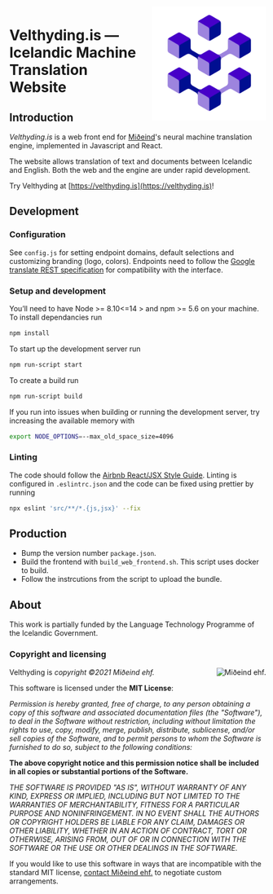 <img src="src/velthyding_logo.png" align="right" width="224" height="224" style="margin-left:20px;">

# Velthyding.is — Icelandic Machine Translation Website

## Introduction

*Velthyding.is* is a web front end for [Miðeind](https://miðeind.is)'s neural machine
translation engine, implemented in Javascript and React.

The website allows translation of text and documents between Icelandic and English.
Both the web and the engine are under rapid development.

Try Velthyding at [https://velthyding.is](https://velthyding.is)!

## Development

### Configuration

See `config.js` for setting endpoint domains, default selections and customizing branding (logo, colors). Endpoints need to follow the [Google translate REST specification](https://cloud.google.com/translate/docs/reference/rest) for compatibility with the interface.

### Setup and development

You’ll need to have Node >= 8.10<=14 > and npm >= 5.6 on your machine. To install dependancies run

```bash
npm install
```

To start up the development server run

```bash
npm run-script start
```

To create a build run

```bash
npm run-script build
```

If you run into issues when building or running the development server, try increasing the available memory with 

```bash
export NODE_OPTIONS=--max_old_space_size=4096
```

### Linting

The code should follow the [Airbnb React/JSX Style Guide](https://github.com/airbnb/javascript/tree/master/react). Linting is configured in `.eslintrc.json` and the code can be fixed using prettier by running 

```bash
npx eslint 'src/**/*.{js,jsx}' --fix
```

## Production

- Bump the version number `package.json`.
- Build the frontend with `build_web_frontend.sh`. This script uses docker to build.
- Follow the instrcutions from the script to upload the bundle.

## About

This work is partially funded by the Language Technology Programme of the Icelandic Government.

### Copyright and licensing

<img src="https://github.com/mideind/GreynirPackage/blob/master/doc/_static/MideindLogoVert100.png?raw=true" align="right" style="margin-left:20px;" alt="Miðeind ehf.">

Velthyding is *copyright ©2021 Miðeind ehf.*

This software is licensed under the **MIT License**:

*Permission is hereby granted, free of charge, to any person*
*obtaining a copy of this software and associated documentation*
*files (the "Software"), to deal in the Software without restriction,*
*including without limitation the rights to use, copy, modify, merge,*
*publish, distribute, sublicense, and/or sell copies of the Software,*
*and to permit persons to whom the Software is furnished to do so,*
*subject to the following conditions:*

**The above copyright notice and this permission notice shall be**
**included in all copies or substantial portions of the Software.**

*THE SOFTWARE IS PROVIDED "AS IS", WITHOUT WARRANTY OF ANY KIND,*
*EXPRESS OR IMPLIED, INCLUDING BUT NOT LIMITED TO THE WARRANTIES OF*
*MERCHANTABILITY, FITNESS FOR A PARTICULAR PURPOSE AND NONINFRINGEMENT.*
*IN NO EVENT SHALL THE AUTHORS OR COPYRIGHT HOLDERS BE LIABLE FOR ANY*
*CLAIM, DAMAGES OR OTHER LIABILITY, WHETHER IN AN ACTION OF CONTRACT,*
*TORT OR OTHERWISE, ARISING FROM, OUT OF OR IN CONNECTION WITH THE*
*SOFTWARE OR THE USE OR OTHER DEALINGS IN THE SOFTWARE.*

If you would like to use this software in ways that are incompatible
with the standard MIT license, [contact Miðeind ehf.](mailto:mideind@mideind.is)
to negotiate custom arrangements.
